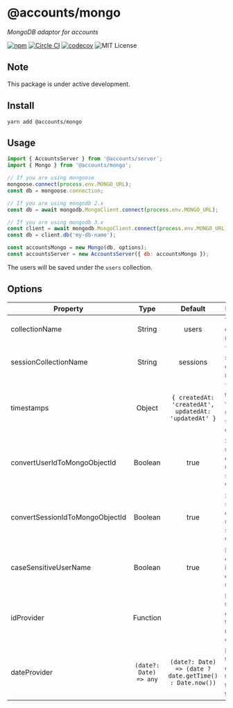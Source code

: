 # @accounts/mongo

_MongoDB adaptor for accounts_

[![npm](https://img.shields.io/npm/v/@accounts/mongo.svg?maxAge=2592000)](https://www.npmjs.com/package/@accounts/mongo)
[![Circle CI](https://circleci.com/gh/accounts-js/mongo.svg?style=shield)](https://circleci.com/gh/accounts-js/mongo)
[![codecov](https://codecov.io/gh/accounts-js/mongo/branch/master/graph/badge.svg)](https://codecov.io/gh/accounts-js/mongo)
![MIT License](https://img.shields.io/badge/license-MIT-blue.svg)

## Note

This package is under active development.

## Install

```
yarn add @accounts/mongo
```

## Usage

```javascript
import { AccountsServer } from '@accounts/server';
import { Mongo } from '@accounts/mongo';

// If you are using mongoose
mongoose.connect(process.env.MONGO_URL);
const db = mongoose.connection;

// If you are using mongodb 2.x
const db = await mongodb.MongoClient.connect(process.env.MONGO_URL);

// If you are using mongodb 3.x
const client = await mongodb.MongoClient.connect(process.env.MONGO_URL);
const db = client.db('my-db-name');

const accountsMongo = new Mongo(db, options);
const accountsServer = new AccountsServer({ db: accountsMongo });
```

The users will be saved under the `users` collection.

## Options

| Property                        |          Type          |                         Default                         | Description                                                   |
| ------------------------------- | :--------------------: | :-----------------------------------------------------: | ------------------------------------------------------------- |
| collectionName                  |         String         |                          users                          | The users collection name.                                    |
| sessionCollectionName           |         String         |                        sessions                         | The sessions collection name.                                 |
| timestamps                      |         Object         |  `{ createdAt: 'createdAt', updatedAt: 'updatedAt' }`   | The timestamps for the users and sessions collection.         |
| convertUserIdToMongoObjectId    |        Boolean         |                          true                           | Should the user collection use \_id as string or ObjectId.    |
| convertSessionIdToMongoObjectId |        Boolean         |                          true                           | Should the session collection use \_id as string or ObjectId. |
| caseSensitiveUserName           |        Boolean         |                          true                           | Perform case intensitive query for user name.                 |
| idProvider                      |        Function        |                                                         | Function that generate the id for new objects.                |
| dateProvider                    | `(date?: Date) => any` | `(date?: Date) => (date ? date.getTime() : Date.now())` | Function that generate the date for the timestamps.           |

